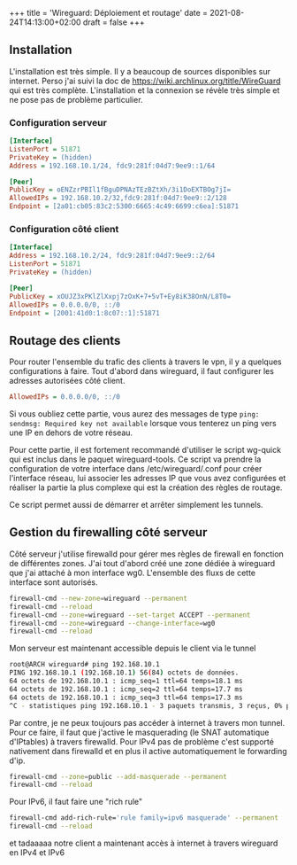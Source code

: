+++
title = 'Wireguard: Déploiement et routage'
date = 2021-08-24T14:13:00+02:00
draft = false
+++

## Installation

L'installation est très simple. Il y a beaucoup de sources disponibles sur internet. Perso j'ai suivi la doc de https://wiki.archlinux.org/title/WireGuard qui est très complète. L'installation et la connexion se révèle très simple et ne pose pas de problème particulier.

### Configuration serveur

```ini
[Interface]
ListenPort = 51871
PrivateKey = (hidden)
Address = 192.168.10.1/24, fdc9:281f:04d7:9ee9::1/64

[Peer]
PublicKey = oENZzrPBIl1fBguDPNAzTEzBZtXh/3i1DoEXTBOg7jI=
AllowedIPs = 192.168.10.2/32,fdc9:281f:04d7:9ee9::2/128
Endpoint = [2a01:cb05:83c2:5300:6665:4c49:6699:c6ea]:51871
```

 
### Configuration côté client

```ini
[Interface]
Address = 192.168.10.2/24, fdc9:281f:04d7:9ee9::2/64
ListenPort = 51871
PrivateKey = (hidden)

[Peer]
PublicKey = xOUJZ3xPKlZlXxpj7zOxK+7+5vT+Ey8iK38OnN/L8T0=
AllowedIPs = 0.0.0.0/0, ::/0
Endpoint = [2001:41d0:1:8c07::1]:51871
```

 
## Routage des clients

Pour router l'ensemble du trafic des clients à travers le vpn, il y a quelques configurations à faire. Tout d'abord dans wireguard, il faut configurer les adresses autorisées côté client.

```ini
AllowedIPs = 0.0.0.0/0, ::/0
``` 

Si vous oubliez cette partie, vous aurez des messages de type `ping: sendmsg: Required key not available` lorsque vous tenterez un ping vers une IP en dehors de votre réseau.

Pour cette partie, il est fortement recommandé d'utiliser le script wg-quick qui est inclus dans le paquet wireguard-tools. Ce script va prendre la configuration de votre interface dans /etc/wireguard/<interface>.conf pour créer l'interface réseau, lui associer les adresses IP que vous avez configurées et réaliser la partie la plus complexe qui est la création des règles de routage.

Ce script permet aussi de démarrer et arrêter simplement les tunnels.

## Gestion du firewalling côté serveur

Côté serveur j'utilise firewalld pour gérer mes règles de firewall en fonction de différentes zones. J'ai tout d'abord créé une zone dédiée à wireguard que j'ai attaché à mon interface wg0. L'ensemble des fluxs de cette interface sont autorisés.

```bash
firewall-cmd --new-zone=wireguard --permanent 
firewall-cmd --reload 
firewall-cmd --zone=wireguard --set-target ACCEPT --permanent 
firewall-cmd --zone=wireguard --change-interface=wg0 
firewall-cmd --reload
```

Mon serveur est maintenant accessible depuis le client via le tunnel

```bash
root@ARCH wireguard# ping 192.168.10.1 
PING 192.168.10.1 (192.168.10.1) 56(84) octets de données. 
64 octets de 192.168.10.1 : icmp_seq=1 ttl=64 temps=18.1 ms 
64 octets de 192.168.10.1 : icmp_seq=2 ttl=64 temps=17.7 ms 
64 octets de 192.168.10.1 : icmp_seq=3 ttl=64 temps=17.3 ms 
^C - statistiques ping 192.168.10.1 - 3 paquets transmis, 3 reçus, 0% packet loss, time 2003ms rtt min/avg/max/mdev = 17.258/17.676/18.085/0.337 ms

```

Par contre, je ne peux toujours pas accéder à internet à travers mon tunnel. Pour ce faire, il faut que j'active le masquerading (le SNAT automatique d'IPtables) à travers firewalld. Pour IPv4 pas de problème c'est supporté nativement dans firewalld et en plus il active automatiquement le forwarding d'ip.

```bash
firewall-cmd --zone=public --add-masquerade --permanent 
firewall-cmd --reload

```

Pour IPv6, il faut faire une "rich rule"

```bash
firewall-cmd add-rich-rule='rule family=ipv6 masquerade' --permanent
firewall-cmd --reload
```

et tadaaaaa notre client a maintenant accès à internet à travers wireguard en IPv4 et IPv6